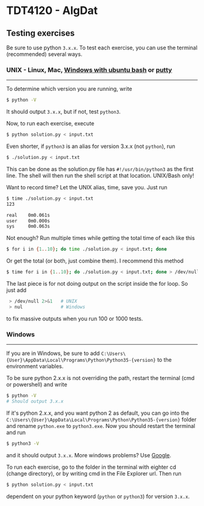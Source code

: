 # TDT4120 - AlgDat
## Testing exercises
Be sure to use python ```3.x.x```.
To test each exercise, you can use the terminal (recommended) several ways.

### UNIX - Linux, Mac, [Windows with ubuntu bash](http://www.howtogeek.com/249966/how-to-install-and-use-the-linux-bash-shell-on-windows-10/) or [putty](http://www.putty.org/)
***
To determine which version you are running, write
```bash
$ python -V
```

It should output ```3.x.x```, but if not, test ```python3```.

Now, to run each exercise, execute
```bash
$ python solution.py < input.txt
```

Even shorter, if ```python3``` is an alias for version 3.x.x (not ```python```), run
```bash
$ ./solution.py < input.txt
```

This can be done as the solution.py file has ```#!/usr/bin/python3``` as the first line. The shell will then run the shell script at that location. UNIX/Bash only!

Want to record time? Let the UNIX alias, time, save you. Just run
```bash
$ time ./solution.py < input.txt
123

real    0m0.061s
user    0m0.000s
sys     0m0.063s
```

Not enough? Run multiple times while getting the total time of each like this
```bash
$ for i in {1..10}; do time ./solution.py < input.txt; done
```

Or get the total (or both, just combine them). I recommend this method
```bash
$ time for i in {1..10}; do ./solution.py < input.txt; done > /dev/null 2>&1
```

The last piece is for not doing output on the script inside the for loop. So just add
```bash
 > /dev/null 2>&1   # UNIX
 > nul              # Windows
```
to fix massive outputs when you run 100 or 1000 tests.

### Windows
***
If you are in Windows, be sure to add ```C:\Users\{User}\AppData\Local\Programs\Python\Python35-{version}``` to the environment variables.

To be sure python 2.x.x is not overriding the path, restart the terminal (cmd or powershell) and write
```bash
$ python -V
# Should output 3.x.x
```

If it's python 2.x.x, and you want python 2 as default, you can go into the ```C:\Users\{User}\AppData\Local\Programs\Python\Python35-{version}``` folder and rename ```python.exe``` to ```python3.exe```. Now you should restart the terminal and run
```bash
$ python3 -V
```
and it should output ```3.x.x```. More windows problems? Use [Google](https://google.com).

To run each exercise, go to the folder in the terminal with eighter cd (change directory), or by writing cmd in the File Explorer url. Then run
```bash
$ python solution.py < input.txt
```
dependent on your python keyword (```python``` or ```python3```) for version ```3.x.x```.
